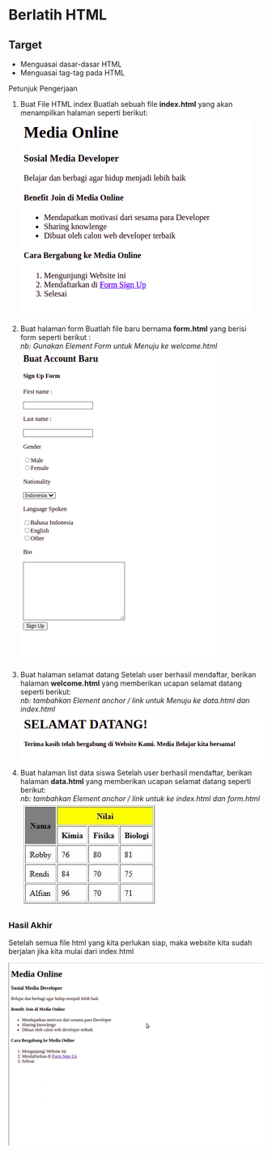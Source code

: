 # Berlatih HTML

## Target‌

* Menguasai dasar-dasar HTML
* Menguasai tag-tag pada HTML

Petunjuk Pengerjaan

1. Buat File HTML index
   Buatlah sebuah file **index.html** yang akan menampilkan halaman seperti berikut:\
   ![index.html](asset/index.png)

2. Buat halaman form
   Buatlah file baru bernama **form.html** yang berisi form seperti berikut :\
   *nb: Gunakan Element Form untuk Menuju ke welcome.html*
   ![form.html](asset/form.png)

3. Buat halaman selamat datang
   Setelah user berhasil mendaftar, berikan halaman **welcome.html** yang memberikan ucapan selamat datang seperti berikut:\
   *nb: tambahkan Element anchor / link untuk Menuju ke data.html dan index.html*
   ![welcome.html](asset/welcome.png)

4. Buat halaman list data siswa
   Setelah user berhasil mendaftar, berikan halaman **data.html** yang memberikan ucapan selamat datang seperti berikut:\
   *nb: tambahkan Element anchor / link untuk ke index.html dan form.html*
   ![data.html](asset/tabel.jpg)

### Hasil Akhir

Setelah semua file html yang kita perlukan siap, maka website kita sudah berjalan jika kita mulai dari index.html

![all](asset/goal.gif)